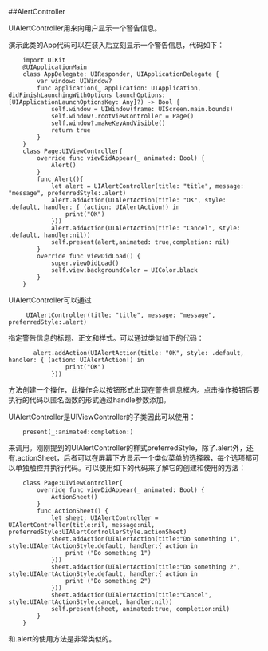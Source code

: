 
##AlertController

UIAlertController用来向用户显示一个警告信息。

演示此类的App代码可以在装入后立刻显示一个警告信息，代码如下：


        import UIKit
        @UIApplicationMain
        class AppDelegate: UIResponder, UIApplicationDelegate {
            var window: UIWindow?
            func application(_ application: UIApplication, didFinishLaunchingWithOptions launchOptions: [UIApplicationLaunchOptionsKey: Any]?) -> Bool {
                self.window = UIWindow(frame: UIScreen.main.bounds)
                self.window!.rootViewController = Page()
                self.window?.makeKeyAndVisible()
                return true
            }
        }
        class Page:UIViewController{
            override func viewDidAppear(_ animated: Bool) {
                Alert()
            }
            func Alert(){
                let alert = UIAlertController(title: "title", message: "message", preferredStyle:.alert)
                alert.addAction(UIAlertAction(title: "OK", style: .default, handler: { (action: UIAlertAction!) in
                    print("OK")
                }))
                alert.addAction(UIAlertAction(title: "Cancel", style: .default, handler:nil))
                self.present(alert,animated: true,completion: nil)
            }
            override func viewDidLoad() {
                super.viewDidLoad()
                self.view.backgroundColor = UIColor.black
            }
        }
UIAlertController可以通过

         UIAlertController(title: "title", message: "message", preferredStyle:.alert)
指定警告信息的标题、正文和样式。可以通过类似如下的代码：

           alert.addAction(UIAlertAction(title: "OK", style: .default, handler: { (action: UIAlertAction!) in
                    print("OK")
                }))
方法创建一个操作，此操作会以按钮形式出现在警告信息框内。点击操作按钮后要执行的代码以匿名函数的形式通过handle参数添加。

UIAlertController是UIViewController的子类因此可以使用：

        present(_:animated:completion:) 

来调用。刚刚提到的UIAlertController的样式preferredStyle，除了.alert外，还有.actionSheet，后者可以在屏幕下方显示一个类似菜单的选择器，每个选项都可以单独触控并执行代码。可以使用如下的代码来了解它的创建和使用的方法：


        class Page:UIViewController{
            override func viewDidAppear(_ animated: Bool) {
                ActionSheet()
            }
            func ActionSheet() {
                let sheet: UIAlertController = UIAlertController(title:nil, message:nil, preferredStyle:UIAlertControllerStyle.actionSheet)
                sheet.addAction(UIAlertAction(title:"Do something 1", style:UIAlertActionStyle.default, handler:{ action in
                    print ("Do something 1")
                }))
                sheet.addAction(UIAlertAction(title:"Do something 2", style:UIAlertActionStyle.default, handler:{ action in
                    print ("Do something 2")
                }))
                sheet.addAction(UIAlertAction(title:"Cancel", style:UIAlertActionStyle.cancel, handler:nil))
                self.present(sheet, animated:true, completion:nil)
            }
        }

和.alert的使用方法是非常类似的。



